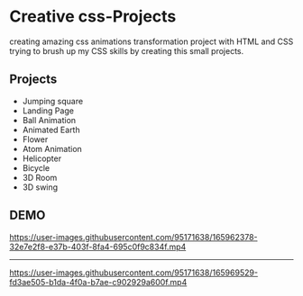
# Creative css-Projects

creating amazing css animations transformation project with HTML and CSS trying to brush up my CSS skills by creating this small projects.


## Projects 

- Jumping square
- Landing Page
- Ball Animation
- Animated Earth
- Flower
- Atom Animation
- Helicopter
- Bicycle
- 3D Room
- 3D swing
  
## DEMO
https://user-images.githubusercontent.com/95171638/165962378-32e7e2f8-e37b-403f-8fa4-695c0f9c834f.mp4
<hr>

https://user-images.githubusercontent.com/95171638/165969529-fd3ae505-b1da-4f0a-b7ae-c902929a600f.mp4

